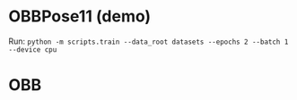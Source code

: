 # OBBPose11 (demo)
Run: `python -m scripts.train --data_root datasets --epochs 2 --batch 1 --device cpu`
# OBB
